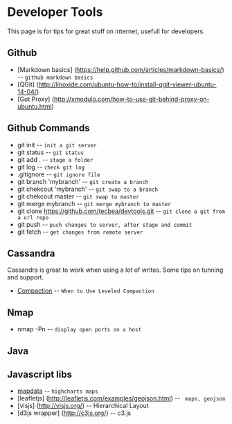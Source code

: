 
Developer Tools
===============

This page is for tips for great stuff on internet, usefull for developers.


Github
------
* [Markdown basics] (https://help.github.com/articles/markdown-basics/) -- `github markdown basics`
* [QGit] (http://linoxide.com/ubuntu-how-to/install-qgit-viewer-ubuntu-14-04/)
* [Got Proxy] (http://xmodulo.com/how-to-use-git-behind-proxy-on-ubuntu.html)

Github Commands
-------------
* git init -- `init a git server`
* git status -- `git status`
* git add . -- `stage a folder `
* git log -- `check git log`
* .gitignore -- `git ignore file`
* git branch 'mybranch' -- `git create a branch`
* git chekcout 'mybranch' -- `git swap to a branch`
* git chekcout master -- `git swap to master`
* git merge mybranch -- `git merge mybranch to master`
* git clone https://github.com/tecbea/devtools.git -- `git clone a git from a url repo`
* git push -- `puch changes to server, after stage and commit`
* git fetch -- `get changes from remote server`



Cassandra
---------
Cassandra is great to work when using a lot of writes.
Some tips on tunning and support.


* [Compaction](http://www.datastax.com/dev/blog/when-to-use-leveled-compaction) -- `When to Use Leveled Compaction`


Nmap
----
* nmap -Pn <host> -- `display open ports on a host`

Java
----

Javascript libs
---------------
* [mapdata](http://code.highcharts.com/mapdata/) -- `highcharts maps`
* [leafletjs] (http://leafletjs.com/examples/geojson.html) -- ` maps, geojson`
* [visjs] (http://visjs.org/) -- Hierarchical Layout 
* [d3js wrapper] (http://c3js.org/) -- c3.js




